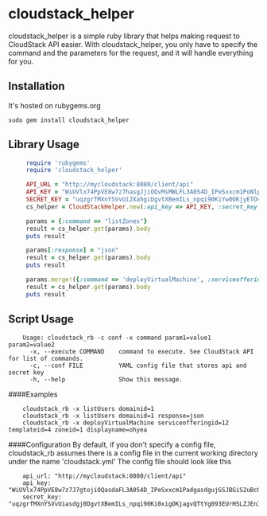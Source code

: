 # cloudstack_helper
cloudstack_helper is a simple ruby library that helps making request to CloudStack API easier. With cloudstack_helper, you only have to specify the command and the parameters for the request, and it will handle everything for you.

## Installation
It&apos;s hosted on rubygems.org

    sudo gem install cloudstack_helper


## Library Usage

```ruby
     require 'rubygems'
     require 'cloudstack_helper'

     API_URL = "http://mycloudstack:8080/client/api"
     API_KEY = "WiUVlx74PpVE8w7z7hasgJjiOQvMsMWLFL3A054D_IPeSxxcm1PoNlpYlA2ujGSJBGiS2uBcG0GoLwLisosDCA"
     SECRET_KEY = "uqzgrfMXnYSVvUi2XahgiDgvtXBemILs_npqi90KiYw0OKjyETOvQTtYg093EUrHSLZJEnI3lV1z9PrQmv2SxQ"
     cs_helper = CloudStackHelper.new(:api_key => API_KEY, :secret_key => SECRET_KEY, :api_url => API_URL)

     params = {:command => "listZones"}
     result = cs_helper.get(params).body
     puts result

     params[:response] = "json"
     result = cs_helper.get(params).body
     puts result

     params.merge!({:command => 'deployVirtualMachine', :serviceofferingid => 12, :templateid => 4,  :zoneid => 1, :displayname => 'my shiny vm'})
     result = cs_helper.get(params).body
     puts result

```

## Script Usage
```
    Usage: cloudstack_rb -c conf -x command param1=value1 param2=value2
      -x, --execute COMMAND    command to execute. See CloudStack API for list of commands.
      -c, --conf FILE          YAML config file that stores api and secret key
      -h, --help               Show this message.

```

####Examples
```
    cloudstack_rb -x listUsers domainid=1
    cloudstack_rb -x listUsers domainid=1 response=json
    cloudstack_rb -x deployVirtualMachine serviceofferingid=12 templateid=4 zoneid=1 displayname=ohyea
```

####Configuration
By default, if you don't specify a config file, cloudstack_rb assumes there is a config file in the current working directory under the name 'cloudstack.yml'
The config file should look like this

```
    api_url: "http://mycloudstack:8080/client/api"
    api_key: "WiUVlx74PpVE8w7z7J7gtojiOQasdaFL3A054D_IPeSxxcm1PadgasdgujGSJBGiS2uBcG0GoLwLisosDCA"
    secret_key: "uqzgrfMXnYSVvUiasdgj0DgvtXBemILs_npqi90Ki0xigOKjagvQTtYg093EUrHSLZJEnI3lV1z9PrQmv2SxQ"
```
